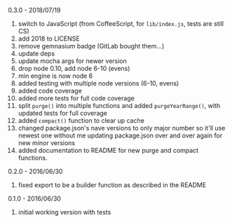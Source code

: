 0.3.0 - 2018/07/19

1. switch to JavaScript (from CoffeeScript, for `lib/index.js`, tests are still CS)
1. add 2018 to LICENSE
2. remove gemnasium badge (GitLab bought them...)
3. update deps
4. update mocha args for newer version
5. drop node 0.10, add node 6-10 (evens)
6. min engine is now node 6
7. added testing with multiple node versions (6-10, evens)
8. added code coverage
9. added more tests for full code coverage
10. split `purge()` into multiple functions and added `purgeYearRange()`, with updated tests for full coverage
11. added `compact()` function to clear up cache
12. changed package.json's nave versions to only major number so it'll use newest one without me updating package.json over and over again for new minor versions
13. added documentation to README for new purge and compact functions.


0.2.0 - 2016/06/30

1. fixed export to be a builder function as described in the README

0.1.0 - 2016/06/30

1. initial working version with tests
